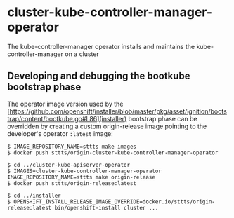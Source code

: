 # cluster-kube-controller-manager-operator

The kube-controller-manager operator installs and maintains the kube-controller-manager on a cluster

## Developing and debugging the bootkube bootstrap phase

The operator image version used by the [https://github.com/openshift/installer/blob/master/pkg/asset/ignition/bootstrap/content/bootkube.go#L86](installer) bootstrap phase can be overridden by creating a custom origin-release image pointing to the developer's operator `:latest` image:

```
$ IMAGE_REPOSITORY_NAME=sttts make images
$ docker push sttts/origin-cluster-kube-controller-manager-operator

$ cd ../cluster-kube-apiserver-operator
$ IMAGES=cluster-kube-controller-manager-operator IMAGE_REPOSITORY_NAME=sttts make origin-release
$ docker push sttts/origin-release:latest

$ cd ../installer
$ OPENSHIFT_INSTALL_RELEASE_IMAGE_OVERRIDE=docker.io/sttts/origin-release:latest bin/openshift-install cluster ...
```

